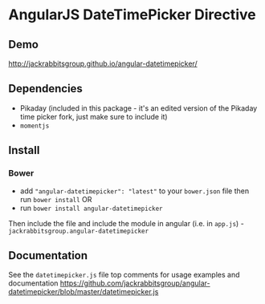 # AngularJS DateTimePicker Directive

## Demo
http://jackrabbitsgroup.github.io/angular-datetimepicker/

## Dependencies
- Pikaday (included in this package - it's an edited version of the Pikaday time picker fork, just make sure to include it)
- `momentjs`

## Install
### Bower
- add `"angular-datetimepicker": "latest"` to your `bower.json` file then run `bower install`
OR
- run `bower install angular-datetimepicker`

Then include the file and include the module in angular (i.e. in `app.js`) - `jackrabbitsgroup.angular-datetimepicker`

## Documentation
See the `datetimepicker.js` file top comments for usage examples and documentation
https://github.com/jackrabbitsgroup/angular-datetimepicker/blob/master/datetimepicker.js